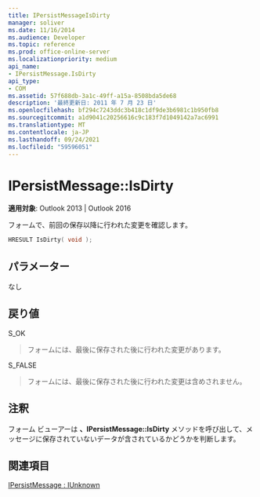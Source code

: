 ```yaml
---
title: IPersistMessageIsDirty
manager: soliver
ms.date: 11/16/2014
ms.audience: Developer
ms.topic: reference
ms.prod: office-online-server
ms.localizationpriority: medium
api_name:
- IPersistMessage.IsDirty
api_type:
- COM
ms.assetid: 57f688db-3a1c-49ff-a15a-8508bda5de68
description: '最終更新日: 2011 年 7 月 23 日'
ms.openlocfilehash: bf294c7243ddc3b418c1df9de3b6981c1b950fb8
ms.sourcegitcommit: a1d9041c20256616c9c183f7d1049142a7ac6991
ms.translationtype: MT
ms.contentlocale: ja-JP
ms.lasthandoff: 09/24/2021
ms.locfileid: "59596051"
---
```

# <a name="ipersistmessageisdirty"></a>IPersistMessage::IsDirty

  
  
**適用対象**: Outlook 2013 | Outlook 2016 
  
フォームで、前回の保存以降に行われた変更を確認します。
  
```cpp
HRESULT IsDirty( void );
```

## <a name="parameters"></a>パラメーター

なし
  
## <a name="return-value"></a>戻り値

S_OK 
  
> フォームには、最後に保存された後に行われた変更があります。
    
S_FALSE 
  
> フォームには、最後に保存された後に行われた変更は含めされません。
    
## <a name="remarks"></a>注釈

フォーム ビューアーは **、IPersistMessage::IsDirty** メソッドを呼び出して、メッセージに保存されていないデータが含されているかどうかを判断します。 
  
## <a name="see-also"></a>関連項目



[IPersistMessage : IUnknown](ipersistmessageiunknown.md)

